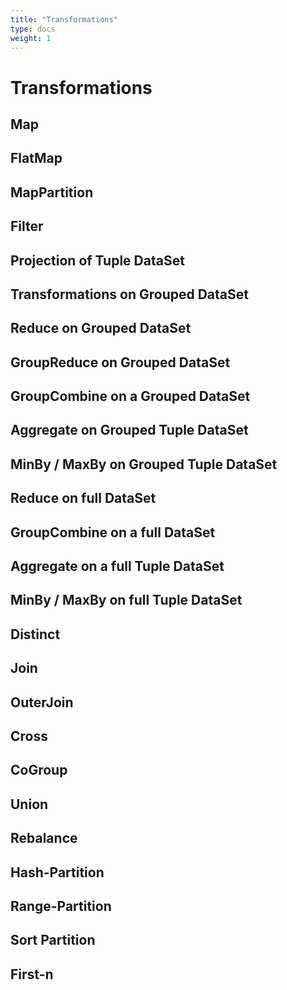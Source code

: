 ```yaml
---
title: "Transformations"
type: docs
weight: 1
---
```

<!--
Licensed to the Apache Software Foundation (ASF) under one
or more contributor license agreements.  See the NOTICE file
distributed with this work for additional information
regarding copyright ownership.  The ASF licenses this file
to you under the Apache License, Version 2.0 (the
"License"); you may not use this file except in compliance
with the License.  You may obtain a copy of the License at

  http://www.apache.org/licenses/LICENSE-2.0

Unless required by applicable law or agreed to in writing,
software distributed under the License is distributed on an
"AS IS" BASIS, WITHOUT WARRANTIES OR CONDITIONS OF ANY
KIND, either express or implied.  See the License for the
specific language governing permissions and limitations
under the License.
-->

# Transformations 

## Map

## FlatMap

## MapPartition

## Filter

## Projection of Tuple DataSet

## Transformations on Grouped DataSet

## Reduce on Grouped DataSet

## GroupReduce on Grouped DataSet

## GroupCombine on a Grouped DataSet

## Aggregate on Grouped Tuple DataSet

## MinBy / MaxBy on Grouped Tuple DataSet

## Reduce on full DataSet

## GroupCombine on a full DataSet

## Aggregate on a full Tuple DataSet

## MinBy / MaxBy on full Tuple DataSet

## Distinct 

## Join

## OuterJoin

## Cross

## CoGroup

## Union

## Rebalance

## Hash-Partition

## Range-Partition

## Sort Partition

## First-n
